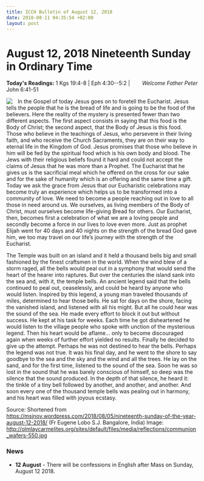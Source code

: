 ```yaml
---
title: ICCH Bulletin of August 12, 2018
date: 2018-08-11 04:35:54 +02:00
layout: post
---
```


# August 12, 2018 Nineteenth Sunday in Ordinary Time
<span style="float: right"><em>Welcome Father Peter</em></span>
**Today's Readings:** 1 Kgs 19:4-8 | Eph 4:30--5:2 | John 6:41-51


<img style="float: left; margin-right: 1em;" src="http://olmlaycarmelites.org/sites/default/files/media/reflections/communion_wafers-550.jpg">

In the Gospel of today Jesus goes on to foretell the Eucharist. Jesus tells the people that he is the bread of life and is going to be the food of the believers. Here the reality of the mystery is presented fewer than two different aspects. The first aspect consists in saying that this food is the Body of Christ; the second aspect, that the Body of Jesus is this food. Those who believe in the teachings of Jesus, who persevere in their living faith, and who receive the Church Sacraments, they are on their way to eternal life in the Kingdom of God. Jesus promises that those who believe in him will be fed by the spiritual food which is his own body and blood. The Jews with their religious beliefs found it hard and could not accept the claims of Jesus that he was more than a Prophet. The Eucharist that he gives us is the sacrificial meal which he offered on the cross for our sake and for the sake of humanity which is an offering and the same time a gift. Today we ask the grace from Jesus that our Eucharistic celebrations may become truly an experience which helps us to be transformed into a community of love. We need to become a people reaching out in love to all those in need around us. We ourselves, as living members of the Body of Christ, must ourselves become life-giving Bread for others. Our Eucharist, then, becomes first a celebration of what we are a loving people and secondly become a force in our lives to love even more. Just as prophet Elijah went for 40 days and 40 nights on the strength of the bread God gave him, we too may travel on our life’s journey with the strength of the Eucharist.

The Temple was built on an island and it held a thousand bells big and small fashioned by the finest craftsmen in the world. When the wind blew of a storm raged, all the bells would peal out in a symphony that would send the heart of the hearer into raptures. But over the centuries the island sank into the sea and, with it, the temple bells. An ancient legend said that the bells continued to peal out, ceaselessly, and could be heard by anyone who would listen. Inspired by this legend, a young man traveled thousands of miles, determined to hear those bells. He sat for days on the shore, facing the vanished island, and listened with all his might. But all he could hear was the sound of the sea. He made every effort to block it out but without success. He kept at his task for weeks. Each time he got disheartened he would listen to the village people who spoke with unction of the mysterious legend. Then his heart would be aflame… only to become discouraged again when weeks of further effort yielded no results. Finally he decided to give up the attempt. Perhaps he was not destined to hear the bells. Perhaps the legend was not true. It was his final day, and he went to the shore to say goodbye to the sea and the sky and the wind and all the trees. He lay on the sand, and for the first time, listened to the sound of the sea. Soon he was so lost in the sound that he was barely conscious of himself, so deep was the silence that the sound produced. In the depth of that silence, he heard it: the tinkle of a tiny bell followed by another, and another, and another. And soon every one of the thousand temple bells was pealing out in harmony, and his heart was filled with joyous ecstasy.

Source: Shortened from https://msjnov.wordpress.com/2018/08/05/nineteenth-sunday-of-the-year-august-12-2018/ (Fr Eugene Lobo S.J. Bangalore, India)
Image: http://olmlaycarmelites.org/sites/default/files/media/reflections/communion_wafers-550.jpg

### News 

* **12 August** - There will be confessions in English after Mass on Sunday, August 12 2018.
